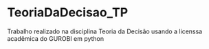 # TeoriaDaDecisao_TP
Trabalho realizado na disciplina Teoria da Decisão usando a licenssa acadêmica do GUROBI em python

